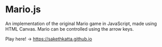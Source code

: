 # Mario.js
An implementation of the original Mario game in JavaScript, made using HTML Canvas. Mario can be controlled using the arrow keys.

Play here! -> https://sakethkatta.github.io